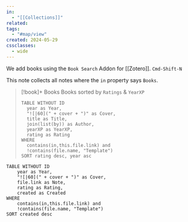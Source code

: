 ```yaml
---
in:
  - "[[Collections]]"
related: 
tags:
  - "#map/view"
created: 2024-05-29
cssclasses:
  - wide
---
```

We add books using the `Book Search` Addon for [[Zotero]]. `Cmd-Shift-N`

This note collects all notes where the `in` property says `Books`.

> [!book]+ Books
> Books sorted by `Ratings` & `YearXP`
> ```dataview
> TABLE WITHOUT ID
> 	year as Year,
> 	"![|60](" + cover + ")" as Cover,
> 	title as Title,
> 	join(list(by)) as Author,
> 	yearXP as YearXP,
> 	rating as Rating
> WHERE
> 	contains(in,this.file.link) and
> 	!contains(file.name, "Template")
> SORT rating desc, year asc
> ```


```dataview
TABLE WITHOUT ID
	year as Year,
	"![|60](" + cover + ")" as Cover,
	file.link as Note,
	rating as Rating,
	created as Created
WHERE
	contains(in,this.file.link) and
	!contains(file.name, "Template")
SORT created desc
```
